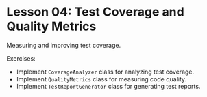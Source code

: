 # Lesson 04: Test Coverage and Quality Metrics

Measuring and improving test coverage.

Exercises:
- Implement `CoverageAnalyzer` class for analyzing test coverage.
- Implement `QualityMetrics` class for measuring code quality.
- Implement `TestReportGenerator` class for generating test reports.


